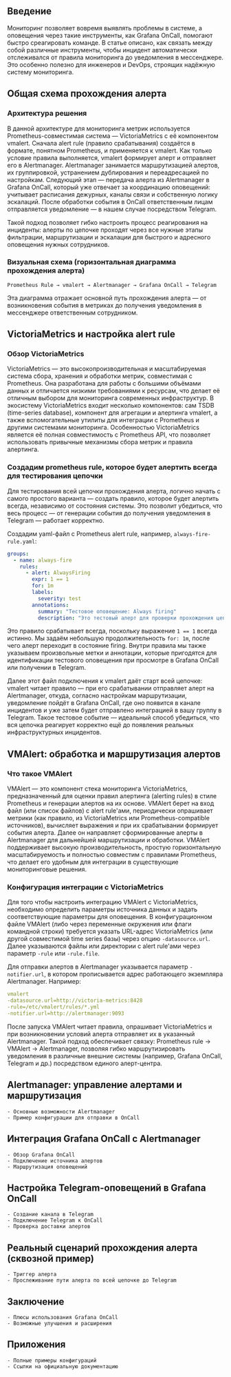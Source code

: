 
## Введение
Мониторинг позволяет вовремя выявлять проблемы в системе, а оповещения через такие инструменты, как Grafana OnCall, 
помогают быстро среагировать команде. В статье описано, как связать между собой различные инструменты, чтобы инцидент 
автоматически отслеживался от правила мониторинга до уведомления в мессенджере. 
Это особенно полезно для инженеров и DevOps, строящих надёжную систему мониторинга.

## Общая схема прохождения алерта
### Архитектура решения
В данной архитектуре для мониторинга метрик используется Prometheus-совместимая система — VictoriaMetrics с её 
компонентом vmalert. Сначала alert rule (правило срабатывания) создаётся в формате, понятном Prometheus, и применяется 
к vmalert. Как только условие правила выполняется, vmalert формирует алерт и отправляет его в Alertmanager. Alertmanager 
занимается маршрутизацией алертов, их группировкой, устранением дублирования и переадресацией по настройкам. Следующий 
этап — передача алерта из Alertmanager в Grafana OnCall, который уже отвечает за координацию оповещений: учитывает 
расписания дежурных, каналы связи и собственную логику эскалаций. После обработки события в OnCall ответственным 
лицам отправляется уведомление — в нашем случае посредством Telegram.

Такой подход позволяет гибко настроить процесс реагирования на инциденты: алерты по цепочке проходят через все нужные 
этапы фильтрации, маршрутизации и эскалации для быстрого и адресного оповещения нужных сотрудников.

### Визуальная схема (горизонтальная диаграмма прохождения алерта)
```
Prometheus Rule → vmalert → Alertmanager → Grafana OnCall → Telegram
```
Эта диаграмма отражает основной путь прохождения алерта — от возникновения события в метриках до получения уведомления 
в мессенджере ответственным сотрудником.

## VictoriaMetrics и настройка alert rule
### Обзор VictoriaMetrics

VictoriaMetrics — это высокопроизводительная и масштабируемая система сбора, хранения и обработки метрик, совместимая 
с Prometheus. Она разработана для работы с большими объёмами данных и отличается низкими требованиями к ресурсам, что 
делает её отличным выбором для мониторинга современных инфраструктур. В экосистему VictoriaMetrics входит несколько 
компонентов: сам TSDB (time-series database), компонент для агрегации и алертинга vmalert, а также вспомогательные 
утилиты для интеграции с Prometheus и другими системами мониторинга. Особенностью VictoriaMetrics является её полная 
совместимость с Prometheus API, что позволяет использовать привычные механизмы сбора метрик и правила алертинга.

### Создадим prometheus rule, которое будет алертить всегда для тестирования цепочки

Для тестирования всей цепочки прохождения алерта, логично начать с самого простого варианта — создать правило, которое 
будет алертить всегда, независимо от состояния системы. Это позволит убедиться, что весь процесс — от генерации события 
до получения уведомления в Telegram — работает корректно.

Создадим yaml-файл с Prometheus alert rule, например, `always-fire-rule.yaml`:

```yaml
groups:
  - name: always-fire
    rules:
      - alert: AlwaysFiring
        expr: 1 == 1
        for: 1m
        labels:
          severity: test
        annotations:
          summary: "Тестовое оповещение: Always firing"
          description: "Это тестовый алерт для проверки прохождения цепочки уведомлений."
```

Это правило срабатывает всегда, поскольку выражение `1 == 1` всегда истинно. Мы задаём небольшую продолжительность 
`for: 1m`, после чего алерт переходит в состояние firing. Внутри правила мы также указываем произвольные метки и 
аннотации, которые пригодятся для идентификации тестового оповещения при просмотре в Grafana OnCall или получении 
в Telegram.

Далее этот файл подключения к vmalert даёт старт всей цепочке: vmalert читает правило — при его срабатывании отправляет 
алерт на Alertmanager, откуда, согласно настройкам маршрутизации, уведомление пойдёт в Grafana OnCall, где оно появится 
в канале инцидентов и уже затем будет отправлено интеграцией в вашу группу в Telegram. Такое тестовое 
событие — идеальный способ убедиться, что вся цепочка реагирует корректно ещё до появления реальных инфраструктурных 
инцидентов.

## VMAlert: обработка и маршрутизация алертов
### Что такое VMAlert
VMAlert — это компонент стека мониторинга VictoriaMetrics, предназначенный для оценки правил алертинга (alerting rules) 
в стиле Prometheus и генерации алертов на их основе. VMAlert берет на вход файл (или список файлов) с alert rule'ами, 
периодически опрашивает метрики (как правило, из VictoriaMetrics или Prometheus-compatible источников), вычисляет 
выражения и при их срабатывании формирует события алерта. Далее он направляет сформированные алерты в Alertmanager 
для дальнейшей маршрутизации и обработки. VMAlert поддерживает высокую производительность, простую горизонтальную 
масштабируемость и полностью совместим с правилами Prometheus, что делает его удобным для интеграции в существующие 
мониторинговые решения.

### Конфигурация интеграции с VictoriaMetrics
Для того чтобы настроить интеграцию VMAlert с VictoriaMetrics, необходимо определить параметры источника данных и 
задать соответствующие параметры для оповещения. В конфигурационном файле VMAlert (либо через переменные окружения или 
флаги командной строки) требуется указать URL-адрес VictoriaMetrics (или другой совместимой time series базы) через 
опцию `-datasource.url`. Далее указываются файлы или директории с alert rule'ами через параметр `-rule` или `-rule.file`.

Для отправки алертов в Alertmanager указывается параметр `-notifier.url`, в котором прописывается адрес работающего 
экземпляра Alertmanager. Например:
```yaml
vmalert
-datasource.url=http://victoria-metrics:8428
-rule=/etc/vmalert/rules/*.yml
-notifier.url=http://alertmanager:9093
```

После запуска VMAlert читает правила, опрашивает VictoriaMetrics и при возникновении условий алерта отправляет их в 
указанный Alertmanager. Такой подход обеспечивает связку: Prometheus rule -> VMAlert -> Alertmanager, позволяя гибко 
маршрутизировать уведомления в различные внешние системы (например, Grafana OnCall, Telegram и др.) посредством 
единого алерт-центра.

## Alertmanager: управление алертами и маршрутизация
    - Основные возможности Alertmanager
    - Пример конфигурации для отправки в OnCall

## Интеграция Grafana OnCall с Alertmanager
    - Обзор Grafana OnCall
    - Подключение источника алертов
    - Маршрутизация оповещений

## Настройка Telegram-оповещений в Grafana OnCall
    - Создание канала в Telegram
    - Подключение Telegram к OnCall
    - Проверка доставки алертов

## Реальный сценарий прохождения алерта (сквозной пример)
    - Триггер алерта
    - Прослеживание пути алерта по всей цепочке до Telegram

## Заключение
    - Плюсы использования Grafana OnCall
    - Возможные улучшения и расширения

## Приложения
    - Полные примеры конфигураций
    - Ссылки на официальную документацию
